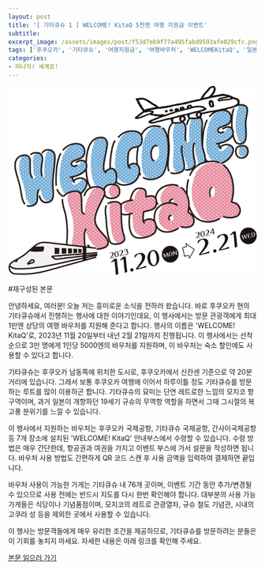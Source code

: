 ```yaml
---
layout: post
title: '[ 기타큐슈 1 ] WELCOME! KitaQ 5천엔 여행 지원금 이벤트'
subtitle: 
excerpt_image: /assets/images/post/f53d7eb9f77a495fabd9593afe029cfc.png
tags: ['후쿠오카', '기타큐슈', '여행지원금', '여행바우처', 'WELCOMEKitaQ', '일본여행', '여행추천', '기타큐슈5000엔']
categories: 
- 떠나자! 세계로!
---
```


![메인 이미지](/assets/images/post/f53d7eb9f77a495fabd9593afe029cfc.png)

#재구성된 본문

안녕하세요, 여러분! 오늘 저는 흥미로운 소식을 전하러 왔습니다. 바로 후쿠오카 현의 기타큐슈에서 진행하는 행사에 대한 이야기인데요, 이 행사에서는 방문 관광객에게 최대 1만엔 상당의 여행 바우처를 지원해 준다고 합니다. 행사의 이름은 'WELCOME! KitaQ'로, 2023년 11월 20일부터 내년 2월 21일까지 진행됩니다. 이 행사에서는 선착순으로 3만 명에게 1인당 5000엔의 바우처를 지원하며, 이 바우처는 숙소 할인에도 사용할 수 있다고 합니다.

기타큐슈는 후쿠오카 남동쪽에 위치한 도시로, 후쿠오카에서 신칸센 기준으로 약 20분 거리에 있습니다. 그래서 보통 후쿠오카 여행에 이어서 하루이틀 정도 기타큐슈를 방문하는 루트를 많이 이용하곤 합니다. 기타큐슈의 묘미는 단연 레트로한 느낌의 모지코 항 구역이며, 과거 일본이 개항하던 19세기 규슈의 무역항 역할을 하면서 그때 그시절의 복고풍 분위기를 느낄 수 있습니다.

이 행사에서 지원하는 바우처는 후쿠오카 국제공항, 기타큐슈 국제공항, 간사이국제공항 등 7개 장소에 설치된 'WELCOME! KitaQ' 안내부스에서 수령할 수 있습니다. 수령 방법은 매우 간단한데, 항공권과 여권을 가지고 이벤트 부스에 가서 설문을 작성하면 됩니다. 바우처 사용 방법도 간편하게 QR 코드 스캔 후 사용 금액을 입력하여 결제하면 끝입니다.

바우처 사용이 가능한 가게는 기타큐슈 내 76개 곳이며, 이벤트 기간 동안 추가/변경될 수 있으므로 사용 전에는 반드시 지도를 다시 한번 확인해야 합니다. 대부분의 사용 가능 가게들은 식당이나 기념품점이며, 모지코의 레트로 관광열차, 규슈 철도 기념관, 시내의 고쿠라 성 등을 제외한 곳에서 사용할 수 있습니다.

이 행사는 방문객들에게 매우 유리한 조건을 제공하므로, 기타큐슈를 방문하려는 분들은 이 기회를 놓치지 마세요. 자세한 내용은 아래 링크를 확인해 주세요.

[본문 읽으러 가기](https://m.blog.naver.com/ham_eaten_jellybear/223269931074)
